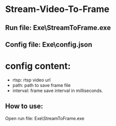 # Stream-Video-To-Frame
## Run file: Exe\StreamToFrame.exe
## Config file: Exe\config.json
# config content:
- rtsp: rtsp video url
- path: path to save frame file
- interval: frame save interval in milliseconds.

## How to use:
Open run file: Exe\StreamToFrame.exe
